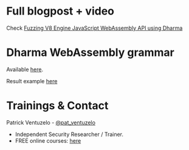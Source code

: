 # Full blogpost + video

Check [Fuzzing V8 Engine JavaScript WebAssembly API using Dharma](https://academy.fuzzinglabs.com/fuzzing-v8-engine-javascript-webassembly-api-using-dharma)

# Dharma WebAssembly grammar

Available [here](dharma/wasm.dg).

Result example [here](example_wasm_api.js)

# Trainings & Contact

Patrick Ventuzelo - [@pat_ventuzelo](https://twitter.com/pat_ventuzelo)
* Independent Security Researcher / Trainer.
* FREE online courses: [here](https://academy.fuzzinglabs.com/)
